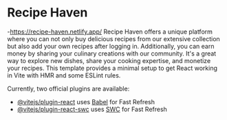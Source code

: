 # Recipe Haven
-https://recipe-haven.netlify.app/
Recipe Haven offers a unique platform where you can not only buy
delicious recipes from our extensive collection but also add your
own recipes after logging in. Additionally, you can earn money by
sharing your culinary creations with our community. It's a great
way to explore new dishes, share your cooking expertise, and
monetize your recipes.
This template provides a minimal setup to get React working in Vite with HMR and some ESLint rules.

Currently, two official plugins are available:

- [@vitejs/plugin-react](https://github.com/vitejs/vite-plugin-react/blob/main/packages/plugin-react/README.md) uses [Babel](https://babeljs.io/) for Fast Refresh
- [@vitejs/plugin-react-swc](https://github.com/vitejs/vite-plugin-react-swc) uses [SWC](https://swc.rs/) for Fast Refresh
  
